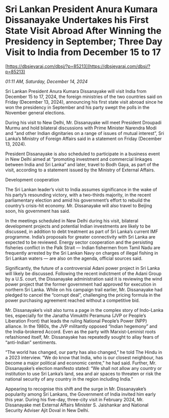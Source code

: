 # Sri Lankan President Anura Kumara  Dissanayake  Undertakes his First State Visit Abroad After Winning the Presidency in September; Three Day Visit to India  from  December 15 to 17

[https://dbsjeyaraj.com/dbsj/?p=85213](https://dbsjeyaraj.com/dbsj/?p=85213)

*01:11 AM, Saturday, December 14, 2024*

Sri Lankan President Anura Kumara Dissanayake will visit India from December 15 to 17, 2024, the foreign ministries of the two countries said on Friday (December 13, 2024), announcing his first state visit abroad since he won the presidency in September and his party swept the polls in the November general elections.

During his visit to New Delhi, Mr. Dissanayake will meet President Droupadi Murmu and hold bilateral discussions with Prime Minister Narendra Modi and “and other Indian dignitaries on a range of issues of mutual interest”, Sri Lanka’s Ministry of Foreign Affairs said in a statement on Friday (December 13, 2024).

President Dissanayake is also scheduled to participate in a business event in New Delhi aimed at “promoting investment and commercial linkages between India and Sri Lanka” and later, travel to Bodh Gaya, as part of the visit, according to a statement issued by the Ministry of External Affairs.

Development cooperation

The Sri Lankan leader’s visit to India assumes significance in the wake of his party’s resounding victory, with a two-thirds majority, in the recent parliamentary election and amid his government’s effort to rebuild the country’s crisis-hit economy. Mr. Dissanayake will also travel to Beijing soon, his government has said.

In the meetings scheduled in New Delhi during his visit, bilateral development projects and potential Indian investments are likely to be discussed, in addition to debt treatment as part of Sri Lanka’s current IMF programme. India’s proposals for greater connectivity with Sri Lanka are expected to be reviewed. Energy sector cooperation and the persisting fisheries conflict in the Palk Strait — Indian fishermen from Tamil Nadu are frequently arrested by the Sri Lankan Navy on charges of illegal fishing in Sri Lankan waters — are also on the agenda, official sources said.

Significantly, the future of a controversial Adani power project in Sri Lanka will likely be discussed. Following the recent indictment of the Adani Group by a U.S. court, the Dissanayake administration said it is reviewing the wind power project that the former government had approved for execution in northern Sri Lanka. While on his campaign trail earlier, Mr. Dissanayake had pledged to cancel the “corrupt deal”, challenging the pricing formula in the power purchasing agreement reached without a competitive bid.

Mr. Dissanayake’s visit also turns a page in the complex story of Indo-Lanka ties, especially for the Janatha Vimukthi Peramuna (JVP or People’s Liberation Front) that leads the ruling National People’s Power (NPP) alliance. In the 1980s, the JVP militantly opposed “Indian hegemony” and the India-brokered Accord. Even as the party with Marxist-Leninist roots refashioned itself, Mr. Dissanayake has repeatedly sought to allay fears of “anti-Indian” sentiments.

“The world has changed, our party has also changed,” he told The Hindu in a 2023 interview. “We do know that India, who is our closest neighbour, has become a major political and economic centre,” he had said. Further, Mr. Dissanayake’s election manifesto stated: “We shall not allow any country or institution to use Sri Lanka’s land, sea and air spaces to threaten or risk the national security of any country in the region including India.”

Appearing to recognise this shift and the surge in Mr. Dissanayake’s popularity among Sri Lankans, the Government of India invited him early this year. During his five-day, three-city visit in February 2024, Mr. Dissanayake met External Affairs Minister S. Jaishankar and National Security Adviser Ajit Doval in New Delhi.


